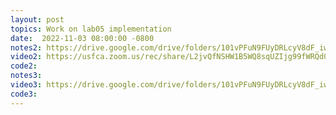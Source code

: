 ```yaml
---
layout: post
topics: Work on lab05 implementation
date:  2022-11-03 08:00:00 -0800
notes2: https://drive.google.com/drive/folders/101vPFuN9FUyDRLcyV8dF_iwteabMVgCF
video2: https://usfca.zoom.us/rec/share/L2jvQfNSHW1B5WQ8sqUZIjg99fWRQd0zc0oT0ZnWIawNdszdvYh2TNOHbdhgf1yN.BbXvnPPqjXjyzmLk
code2: 
notes3: 
video3: https://drive.google.com/drive/folders/101vPFuN9FUyDRLcyV8dF_iwteabMVgCF 
code3: 
---
```

